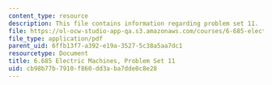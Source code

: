 ```yaml
---
content_type: resource
description: This file contains information regarding problem set 11.
file: https://ol-ocw-studio-app-qa.s3.amazonaws.com/courses/6-685-electric-machines-fall-2013/cb98b77b7910f860dd3aba7dde0c8e28_MIT6_685F13_ps11.pdf
file_type: application/pdf
parent_uid: 6ffb13f7-a392-e19a-3527-5c38a5aa7dc1
resourcetype: Document
title: 6.685 Electric Machines, Problem Set 11
uid: cb98b77b-7910-f860-dd3a-ba7dde0c8e28
---
```


